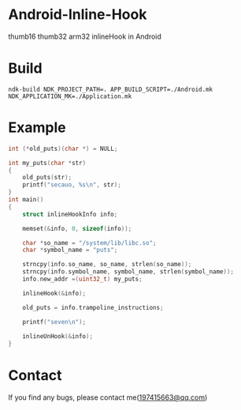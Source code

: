# Android-Inline-Hook
thumb16 thumb32 arm32 inlineHook in Android

# Build
```ndk-build NDK_PROJECT_PATH=. APP_BUILD_SCRIPT=./Android.mk NDK_APPLICATION_MK=./Application.mk```

# Example
```C
int (*old_puts)(char *) = NULL;

int my_puts(char *str)
{
	old_puts(str);
	printf("secauo, %s\n", str);
}
int main()
{
	struct inlineHookInfo info;

	memset(&info, 0, sizeof(info));

	char *so_name = "/system/lib/libc.so";
	char *symbol_name = "puts";

	strncpy(info.so_name, so_name, strlen(so_name));
	strncpy(info.symbol_name, symbol_name, strlen(symbol_name));
	info.new_addr =(uint32_t) my_puts;

	inlineHook(&info);

	old_puts = info.trampoline_instructions;

	printf("seven\n");
	
	inlineUnHook(&info);
}
```

# Contact
If you find any bugs, please contact me(197415663@qq.com)
